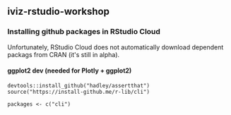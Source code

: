 ## iviz-rstudio-workshop


### Installing github packages in RStudio Cloud

Unfortunately, RStudio Cloud does not automatically download dependent packags from CRAN (it's still in alpha). 

#### ggplot2 dev (needed for Plotly + ggplot2)

```{r}
devtools::install_github("hadley/assertthat")
source("https://install-github.me/r-lib/cli")

packages <- c("cli")

```